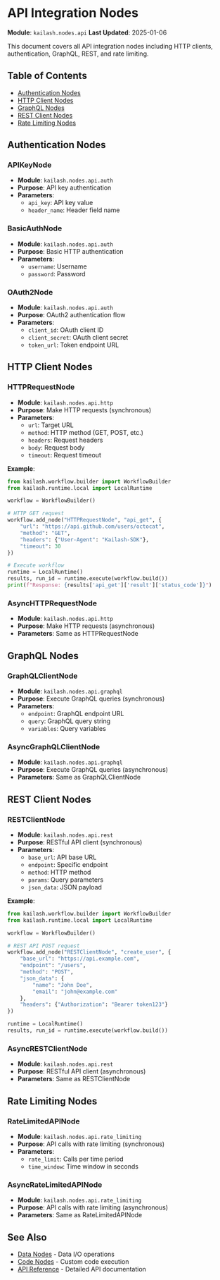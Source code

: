 # API Integration Nodes

**Module**: `kailash.nodes.api`
**Last Updated**: 2025-01-06

This document covers all API integration nodes including HTTP clients, authentication, GraphQL, REST, and rate limiting.

## Table of Contents
- [Authentication Nodes](#authentication-nodes)
- [HTTP Client Nodes](#http-client-nodes)
- [GraphQL Nodes](#graphql-nodes)
- [REST Client Nodes](#rest-client-nodes)
- [Rate Limiting Nodes](#rate-limiting-nodes)

## Authentication Nodes

### APIKeyNode
- **Module**: `kailash.nodes.api.auth`
- **Purpose**: API key authentication
- **Parameters**:
  - `api_key`: API key value
  - `header_name`: Header field name

### BasicAuthNode
- **Module**: `kailash.nodes.api.auth`
- **Purpose**: Basic HTTP authentication
- **Parameters**:
  - `username`: Username
  - `password`: Password

### OAuth2Node
- **Module**: `kailash.nodes.api.auth`
- **Purpose**: OAuth2 authentication flow
- **Parameters**:
  - `client_id`: OAuth client ID
  - `client_secret`: OAuth client secret
  - `token_url`: Token endpoint URL

## HTTP Client Nodes

### HTTPRequestNode
- **Module**: `kailash.nodes.api.http`
- **Purpose**: Make HTTP requests (synchronous)
- **Parameters**:
  - `url`: Target URL
  - `method`: HTTP method (GET, POST, etc.)
  - `headers`: Request headers
  - `body`: Request body
  - `timeout`: Request timeout

**Example**:
```python
from kailash.workflow.builder import WorkflowBuilder
from kailash.runtime.local import LocalRuntime

workflow = WorkflowBuilder()

# HTTP GET request
workflow.add_node("HTTPRequestNode", "api_get", {
    "url": "https://api.github.com/users/octocat",
    "method": "GET",
    "headers": {"User-Agent": "Kailash-SDK"},
    "timeout": 30
})

# Execute workflow
runtime = LocalRuntime()
results, run_id = runtime.execute(workflow.build())
print(f"Response: {results['api_get']['result']['status_code']}")
```

### AsyncHTTPRequestNode
- **Module**: `kailash.nodes.api.http`
- **Purpose**: Make HTTP requests (asynchronous)
- **Parameters**: Same as HTTPRequestNode

## GraphQL Nodes

### GraphQLClientNode
- **Module**: `kailash.nodes.api.graphql`
- **Purpose**: Execute GraphQL queries (synchronous)
- **Parameters**:
  - `endpoint`: GraphQL endpoint URL
  - `query`: GraphQL query string
  - `variables`: Query variables

### AsyncGraphQLClientNode
- **Module**: `kailash.nodes.api.graphql`
- **Purpose**: Execute GraphQL queries (asynchronous)
- **Parameters**: Same as GraphQLClientNode

## REST Client Nodes

### RESTClientNode
- **Module**: `kailash.nodes.api.rest`
- **Purpose**: RESTful API client (synchronous)
- **Parameters**:
  - `base_url`: API base URL
  - `endpoint`: Specific endpoint
  - `method`: HTTP method
  - `params`: Query parameters
  - `json_data`: JSON payload

**Example**:
```python
from kailash.workflow.builder import WorkflowBuilder
from kailash.runtime.local import LocalRuntime

workflow = WorkflowBuilder()

# REST API POST request
workflow.add_node("RESTClientNode", "create_user", {
    "base_url": "https://api.example.com",
    "endpoint": "/users",
    "method": "POST",
    "json_data": {
        "name": "John Doe",
        "email": "john@example.com"
    },
    "headers": {"Authorization": "Bearer token123"}
})

runtime = LocalRuntime()
results, run_id = runtime.execute(workflow.build())
```

### AsyncRESTClientNode
- **Module**: `kailash.nodes.api.rest`
- **Purpose**: RESTful API client (asynchronous)
- **Parameters**: Same as RESTClientNode

## Rate Limiting Nodes

### RateLimitedAPINode
- **Module**: `kailash.nodes.api.rate_limiting`
- **Purpose**: API calls with rate limiting (synchronous)
- **Parameters**:
  - `rate_limit`: Calls per time period
  - `time_window`: Time window in seconds

### AsyncRateLimitedAPINode
- **Module**: `kailash.nodes.api.rate_limiting`
- **Purpose**: API calls with rate limiting (asynchronous)
- **Parameters**: Same as RateLimitedAPINode

## See Also
- [Data Nodes](03-data-nodes.md) - Data I/O operations
- [Code Nodes](07-code-nodes.md) - Custom code execution
- [API Reference](../api/08-nodes-api.yaml) - Detailed API documentation
